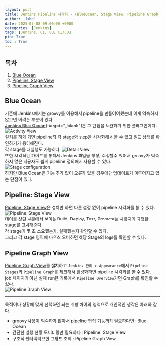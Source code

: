 ```yaml
---
layout: post
title: Jenkins Pipeline 시각화 - (BlueOcean, Stage View, Pipeline Graph View)
author: 'Juho'
date: 2025-07-08 09:00:00 +0900
categories: [Jenkins]
tags: [Jenkins, CI, CD, CI/CD]
pin: True
toc : True
---
```


<style>
  th{
    font-weight: bold;
    text-align: center;
    background-color: white;
  }
  td{
    background-color: white;
  }

</style>

## 목차
1. [Blue Ocean](#blue-ocean)  
2. [Pipeline: Stage View](#pipeline-stage-view)
3. [Pipeline Graph View](#pipeline-graph-view)



## Blue Ocean
기존에 Jenkins에서는 groovy를 이용해서 pipeline을 만들어여했는데 이게 익숙하지 않으면 어려운 부분이 있다.  
[Jenkins Blue Ocean](https://www.jenkins.io/doc/book/blueocean/){:target="_blank"}은 그 단점을 보완하기 위한 플러그인이다.  
![Activity View](https://www.jenkins.io/doc/book/resources/blueocean/activity/overview.png)  
설치를 하게 되면 pipeline의 각 stage와 step을 시각화해서 볼 수 있고 빌드 상태를 확인하기가 용이해진다.  
각 stage를 재실행도 가능하다. 
![Detail View](https://www.jenkins.io/doc/book/resources/blueocean/pipeline-run-details/overview.png)  
또한 시각적인 가이드를 통해서 Jenkins 파일을 생성, 수정할수 있어서 groovy가 익숙하지 않은 사용자도 쉽게 pipeline 정의해서 사용할 수 있다.  
![Stage configuration](https://www.jenkins.io/doc/book/resources/blueocean/editor/stage-configuration.png)  
하지만 Blue Ocean은 기능 추가 없이 오류가 있을 경우에만 업데이트가 이루어지고 있는 단점이 있다.  
  
## Pipeline: Stage View
[Pipeline: Stage View](https://plugins.jenkins.io/pipeline-stage-view/)은 설치만 하면 다른 설정 없이 pipeline 시각화를 볼 수 있다.  
![Pipeline: Stage View](https://cdn.jsdelivr.net/gh/jenkinsci/pipeline-stage-view-plugin@master/docs/images/who-broke-it.png)    
테이블 상단 부분에서 보이는 Build, Deploy, Test, Promote는 사용자가 지정한 stage를 표시해준다.  
각 stage가 몇 초 소요했는지, 실패했는지 확인할 수 있다.  
그리고 각 stage 영역에 마우스 오버하면 해당 Stage의 logs를 확인할 수 있다.  


## Pipeline Graph View  
[Pipeline Graph View](https://plugins.jenkins.io/pipeline-graph-view/)를 설치하고
`Jenkins 관리 > Appearance`에서 `Pipeline Stages`와 `Pipeline Graph`를 체크해서 활성화하면 pipeline 시각화를 볼 수 있다.  
job 페이지가 아닌 실제 run한 기록에서 `Pipeline Overview`가면 Graph를 확인할 수 있다.  
![Pipeline Graph View](https://cdn.jsdelivr.net/gh/jenkinsci/pipeline-graph-view-plugin@main/docs/images/preview.png)  

---  
  
목적이나 상황에 맞게 선택하면 되는 취향 차이의 영역으로 개인적인 생각은 아래와 같다.  
- groovy 사용이 익숙하지 않아서 pipeline 편집 기능까지 필요하다면 : Blue Ocean  
- 간단한 실행 현황 모니터링만 필요하다 : Pipeline: Stage View
- 구조적·인터랙티브한 그래프 조회 : Pipeline Graph View




